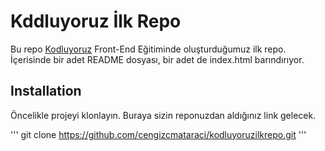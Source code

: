 # Kddluyoruz İlk Repo

Bu repo [Kodluyoruz](https://www.kodluyoruz.org/) Front-End Eğitiminde oluşturduğumuz ilk repo. İçerisinde bir adet README dosyası, bir adet de index.html barındırıyor.

## Installation

Öncelikle projeyi klonlayın. Buraya sizin reponuzdan aldığınız link gelecek.

'''
git clone https://github.com/cengizcmataraci/kodluyoruzilkrepo.git
'''


